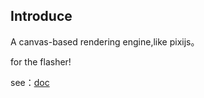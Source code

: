## Introduce

A canvas-based rendering engine,like pixijs。

for the flasher!

see：[doc](https://l12g.github.io/flashthem/#/)
